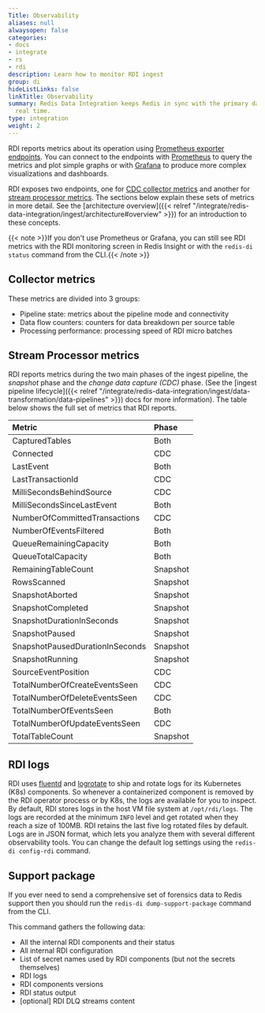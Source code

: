 ```yaml
---
Title: Observability
aliases: null
alwaysopen: false
categories:
- docs
- integrate
- rs
- rdi
description: Learn how to monitor RDI ingest
group: di
hideListLinks: false
linkTitle: Observability
summary: Redis Data Integration keeps Redis in sync with the primary database in near
  real time.
type: integration
weight: 2
---
```


RDI reports metrics about its operation using
[Prometheus exporter endpoints](https://prometheus.io/docs/instrumenting/exporters/).
You can connect to the endpoints with
[Prometheus](https://prometheus.io/docs/prometheus/latest/getting_started/)
to query the metrics and plot simple graphs or with
[Grafana](https://grafana.com/) to produce more complex visualizations and
dashboards.

RDI exposes two endpoints, one for [CDC collector metrics](#collector-metrics) and
another for [stream processor metrics](#stream-processor-metrics).
The sections below explain these sets of metrics in more detail.
See the
[architecture overview]({{< relref "/integrate/redis-data-integration/ingest/architecture#overview" >}})
for an introduction to these concepts.

{{< note >}}If you don't use Prometheus or Grafana, you can still see
RDI metrics with the RDI monitoring screen in Redis Insight or with
the `redis-di status` command from the CLI.{{< /note >}}

## Collector metrics

These metrics are divided into 3 groups:

- Pipeline state: metrics about the pipeline mode and connectivity
- Data flow counters: counters for data breakdown per source table
- Processing performance: processing speed of RDI micro batches
  
## Stream Processor metrics

RDI reports metrics during the two main phases of the ingest pipeline, the *snapshot*
phase and the *change data capture (CDC)* phase. (See the
[ingest pipeline lifecycle]({{< relref "/integrate/redis-data-integration/ingest/data-transformation/data-pipelines" >}})
docs for more information). The table below shows the full set of metrics that
RDI reports. 

| Metric | Phase |
|:-- |:-- |
| CapturedTables | Both |
| Connected | CDC |
| LastEvent | Both |
| LastTransactionId | CDC |
| MilliSecondsBehindSource | CDC |
| MilliSecondsSinceLastEvent | Both |
| NumberOfCommittedTransactions | CDC |
| NumberOfEventsFiltered | Both |
| QueueRemainingCapacity | Both |
| QueueTotalCapacity | Both |
| RemainingTableCount | Snapshot |
| RowsScanned | Snapshot |
| SnapshotAborted | Snapshot |
| SnapshotCompleted | Snapshot |
| SnapshotDurationInSeconds | Snapshot |
| SnapshotPaused | Snapshot |
| SnapshotPausedDurationInSeconds | Snapshot |
| SnapshotRunning | Snapshot |
| SourceEventPosition | CDC |
| TotalNumberOfCreateEventsSeen | CDC |
| TotalNumberOfDeleteEventsSeen | CDC |
| TotalNumberOfEventsSeen | Both |
| TotalNumberOfUpdateEventsSeen | CDC |
| TotalTableCount | Snapshot |

## RDI logs


RDI uses [fluentd](https://www.fluentd.org/) and
[logrotate](https://linux.die.net/man/8/logrotate) to ship and rotate logs
for its Kubernetes (K8s) components.
So whenever a containerized component is removed by the RDI operator process or by K8s,
the logs are available for you to inspect.
By default, RDI stores logs in the host VM file system at `/opt/rdi/logs`.
The logs are recorded at the minimum `INFO` level and get rotated when they reach a size of 100MB.
RDI retains the last five log rotated files by default.
Logs are in JSON format, which lets you analyze them with several different observability tools.
You can change the default log settings using the `redis-di config-rdi` command.

## Support package

If you ever need to send a comprehensive set of forensics data to Redis support then you should
run the `redis-di dump-support-package` command from the CLI.

This command gathers the following data:

- All the internal RDI components and their status
- All internal RDI configuration
- List of secret names used by RDI components (but not the secrets themselves)
- RDI logs
- RDI components versions
- RDI status output
- [optional] RDI DLQ streams content
